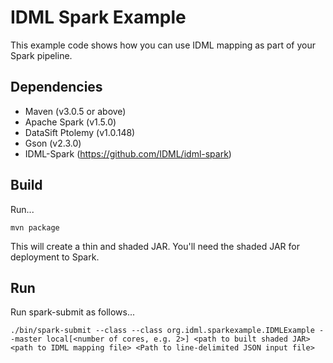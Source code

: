 # IDML Spark Example

This example code shows how you can use IDML mapping as part of your Spark pipeline.

## Dependencies

* Maven (v3.0.5 or above)
* Apache Spark (v1.5.0)
* DataSift Ptolemy (v1.0.148)
* Gson (v2.3.0)
* IDML-Spark (https://github.com/IDML/idml-spark)

## Build

Run...

``mvn package``

This will create a thin and shaded JAR. You'll need the shaded JAR for deployment to Spark.

## Run

Run spark-submit as follows...

``./bin/spark-submit --class --class org.idml.sparkexample.IDMLExample --master local[<number of cores, e.g. 2>] <path to built shaded JAR> <path to IDML mapping file> <Path to line-delimited JSON input file>``